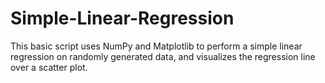 # Simple-Linear-Regression
This basic script uses NumPy and Matplotlib to perform a simple linear regression on randomly generated data, and visualizes the regression line over a scatter plot.
